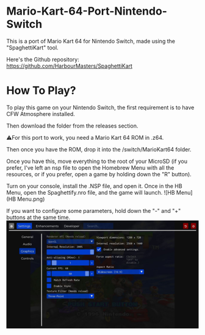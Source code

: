 # Mario-Kart-64-Port-Nintendo-Switch

This is a port of Mario Kart 64 for Nintendo Switch, made using the "SpaghettiKart" tool.

Here's the Github repository: https://github.com/HarbourMasters/SpaghettiKart

# How To Play?

To play this game on your Nintendo Switch, the first requirement is to have CFW Atmosphere installed.

Then download the folder from the releases section.

⚠For this port to work, you need a Mario Kart 64 ROM in .z64.

Then once you have the ROM, drop it into the /switch/MarioKart64 folder.

Once you have this, move everything to the root of your MicroSD (if you prefer, I've left an nsp file to open the Homebrew Menu with all the resources, or if you prefer, open a game by holding down the "R" button).

Turn on your console, install the .NSP file, and open it. Once in the HB Menu, open the Spaghettify.nro file, and the game will launch.
![HB Menu](HB Menu.png)

If you want to configure some parameters, hold down the "-" and "+" buttons at the same time.
![Settings](Settings.png)
